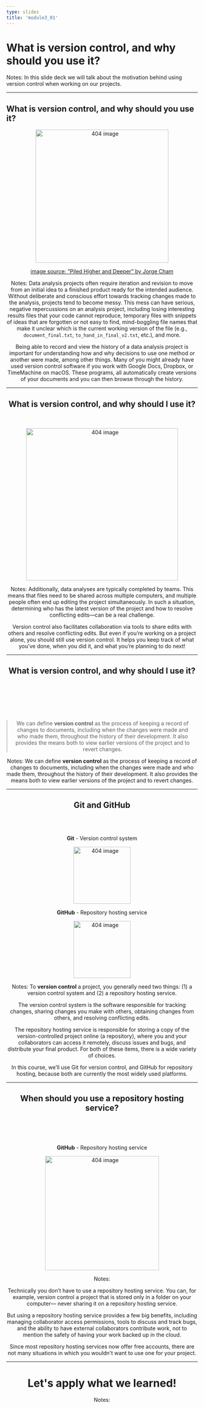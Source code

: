 ```yaml
---
type: slides
title: 'module3_01'
---
```


<style>
blockquote {
    margin: 0;
    padding: 0 1em;
    color: #57606;
    border-left: .25em solid #d0d7de;
}
</style>

# What is version control, and why should you use it?

Notes:
In this slide deck we will talk about the motivation behind using version control
when working on our projects.

---

## What is version control, and why should you use it?

<center>

<img src='/module3/vc-final-comic.png' width="350px" alt="404 image"/>

<center/>

<a href="http://www.phdcomics.com">image source: “Piled Higher and Deeper” by Jorge Cham</a>  

Notes:
Data analysis projects often require iteration and revision 
to move from an initial idea to a finished product ready for the intended audience.
Without deliberate and conscious effort towards tracking changes made to the analysis,
projects tend to become messy. 
This mess can have serious, negative repercussions on an analysis project,
including losing interesting results files that your code cannot reproduce, 
temporary files with snippets of ideas that are forgotten or not easy to find,
mind-boggling file names that make it unclear which is the current working version of the file 
(e.g., `document_final.txt`, `to_hand_in_final_v2.txt`, etc.), and more.

Being able to record and view the history of a data analysis project is important
for understanding how and why decisions to use one method or another were made,
among other things.
Many of you might already have used version control software
if you work with Google Docs, Dropbox, or TimeMachine on macOS. 
These programs, all automatically create versions of your documents
and you can then browse through the history.


---

## What is version control, and why should I use it?

<br>
<br>


<center>

<img src='/module3/vc-files.png' width="400px" alt="404 image"/>


</center>


Notes:
Additionally, data analyses are typically completed by teams.
This means that files need to be shared across multiple computers,
and multiple people often end up editing the project simultaneously.
In such a situation,
determining who has the latest version of the project
and how to resolve conflicting edits—can be a real challenge.

Version control also facilitates collaboration via tools
to share edits with others and resolve conflicting edits.
But even if you’re working on a project alone,
you should still use version control.
It helps you keep track of what you’ve done,
when you did it, and what you’re planning to do next!

---

## What is version control, and why should I use it?

<br>
<br>
<br>
<br>
<br>

> We can define <b>version control</b> as the process of keeping a record of changes to documents, including when the changes were made and who made them, throughout the history of their development. It also provides the means both to view earlier versions of the project and to revert changes.

Notes:
We can define **version control** as the process
of keeping a record of changes to documents,
including when the changes were made and who made them,
throughout the history of their development.
It also provides the means both to view 
earlier versions of the project and to revert changes. 

---

## Git and GitHub

<br>
<br>

<p style="text-align:center"><b>Git</b> - Version control system</p>

<center>

<img src='/module3/git-logo.png' width="150px" alt="404 image"/>

</center>

<p style="text-align:center"><b>GitHub</b> - Repository hosting service</p>

<center>

<img src='/module3/github-logo.png' width="150px" alt="404 image"/>

</center>

Notes:
To **version control** a project, you generally need two things:
(1) a version control system and
(2) a repository hosting service.

The version control system is
the software responsible for tracking changes,
sharing changes you make with others,
obtaining changes from others,
and resolving conflicting edits.
  
The repository hosting service is responsible for storing
a copy of the version-controlled project online (a repository),
where you and your collaborators can access it remotely,
discuss issues and bugs, and distribute your final product.
For both of these items,
there is a wide variety of choices.

In this course, we’ll use Git for version control,
and GitHub for repository hosting,
because both are currently the most widely used platforms.

---

## When should you use a repository hosting service?

<br>
<br>
<br>


<p style="text-align:center"><b>GitHub</b> - Repository hosting service</p>

<center>

<img src='/module3/github-logo.png' width="300px" alt="404 image"/>

</center>

  
Notes: 

Technically you don’t have to use a repository hosting service.
You can, for example,
version control a project that is stored only in a folder on your computer—
never sharing it on a repository hosting service.
  
But using a repository hosting service
provides a few big benefits,
including managing collaborator access permissions,
tools to discuss and track bugs,
and the ability to have external collaborators contribute work,
not to mention the safety of having your work backed up in the cloud.
  
Since most repository hosting services now offer free accounts,
there are not many situations
in which you wouldn't want to use one for your project.

---

# Let's apply what we learned!

Notes:

<br>
